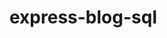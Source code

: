 # express-blog-sql


<!--
Bonus:
Completiamo le altre operazioni crud per la creazioen e aggiornamento di una risorsa.
Facciamo si che l'API di STORE permetta il salvataggio di un nuovo post
Facciamo si che l'API di UPDATE permetta la modifica di un post esistente
-->